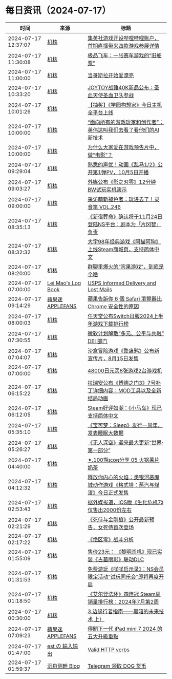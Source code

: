 ﻿# 每日资讯（2024-07-17）

|时间|来源|标题|
|---|---|---|
|2024-07-17 12:37:07|[机核](https://www.gcores.com/rss)|[集英社游戏开设哔哩哔哩账户，首期直播带来四款游戏参展详情](https://www.gcores.com/articles/185146)|
|2024-07-17 11:30:08|[机核](https://www.gcores.com/rss)|[极品飞车：一张赛车游戏的“旧船票”](https://www.gcores.com/articles/185135)|
|2024-07-17 11:00:00|[机核](https://www.gcores.com/rss)|[当哥斯拉开始爱漂亮](https://www.gcores.com/videos/185119)|
|2024-07-17 10:33:20|[机核](https://www.gcores.com/rss)|[JOYTOY战锤40K新品公布：圣血天使圣血卫队参战](https://www.gcores.com/articles/185133)|
|2024-07-17 10:01:26|[机核](https://www.gcores.com/rss)|[【抽奖】《学园构想家》今日主机全平台上线](https://www.gcores.com/articles/185132)|
|2024-07-17 10:00:00|[机核](https://www.gcores.com/rss)|[“面向所有的游戏玩家和创作者”：英伟达叫我们去看了看他们的AI新技术](https://www.gcores.com/articles/185129)|
|2024-07-17 10:00:00|[机核](https://www.gcores.com/rss)|[为什么大家爱在游戏预告片中，做“电影”？](https://www.gcores.com/videos/185115)|
|2024-07-17 09:29:04|[机核](https://www.gcores.com/rss)|[熟悉的声优！动画《乱马1/2》公开第1弹PV，10月5日开播](https://www.gcores.com/articles/185131)|
|2024-07-17 09:03:27|[机核](https://www.gcores.com/rss)|[外媒公布《影之刃零》12分钟BW试玩实机演示](https://www.gcores.com/articles/185128)|
|2024-07-17 09:00:00|[机核](https://www.gcores.com/rss)|[采访萌新褪色者：玩进去了！录音笔 VOL.246](https://www.gcores.com/radios/185126)|
|2024-07-17 08:35:13|[机核](https://www.gcores.com/rss)|[《新宿葬命》确认将于11月24日登陆NS平台：剧本为「片冈智」负责](https://www.gcores.com/articles/185127)|
|2024-07-17 08:32:32|[机核](https://www.gcores.com/rss)|[大宇98年经典游戏《阿猫阿狗》上线Steam商城页，支持简体中文](https://www.gcores.com/articles/185124)|
|2024-07-17 08:20:00|[机核](https://www.gcores.com/rss)|[群聊里爆火的“宾果游戏”，到底是个啥](https://www.gcores.com/articles/184908)|
|2024-07-17 07:00:00|[Lei Mao's Log Book](https://leimao.github.io/atom.xml)|[USPS Informed Delivery and Lost Mails](https://leimao.github.io/blog/USPS-Informed-Delivery-Lost-Mails/)|
|2024-07-17 09:14:29|[蘋果迷 APPLEFANS](https://applefans.today/feed/)|[蘋果告訴你 6 個 Safari 瀏覽器比 Chrome 安全性的原因](https://applefans.today/2024-07-apple-safari-privacy-features-better-chrome/)|
|2024-07-17 08:00:03|[机核](https://www.gcores.com/rss)|[任天堂公布Switch日服2024上半年游戏下载排行榜](https://www.gcores.com/articles/185120)|
|2024-07-17 07:30:55|[机核](https://www.gcores.com/rss)|[微软计划解散“多元、公平与共融” DEI 部门](https://www.gcores.com/articles/185117)|
|2024-07-17 07:04:07|[机核](https://www.gcores.com/rss)|[沙盒冒险游戏《整蛊鸦》公布新宣传片，8月15日发售](https://www.gcores.com/articles/185114)|
|2024-07-17 07:00:00|[机核](https://www.gcores.com/rss)|[48000日元买8张游戏2台游戏机](https://www.gcores.com/videos/185097)|
|2024-07-17 06:15:22|[机核](https://www.gcores.com/rss)|[拉瑞安公布《博德之门3》7号补丁详细内容：MOD工具以及全新结局动画](https://www.gcores.com/articles/185104)|
|2024-07-17 06:12:05|[机核](https://www.gcores.com/rss)|[Steam好评如潮：《小马岛》现已支持简体中文](https://www.gcores.com/articles/185106)|
|2024-07-17 05:35:10|[机核](https://www.gcores.com/rss)|[《宝可梦：Sleep》发行一周年，发表睡眠大数据](https://www.gcores.com/articles/185101)|
|2024-07-17 05:26:27|[机核](https://www.gcores.com/rss)|[《无人深空》迎来最大更新“世界·第一部分”](https://www.gcores.com/articles/185100)|
|2024-07-17 04:40:00|[机核](https://www.gcores.com/rss)|[✦.100期ɪᴄᴏɴ分享 05 火锅薯片奶茶](https://www.gcores.com/articles/185091)|
|2024-07-17 04:12:32|[机核](https://www.gcores.com/rss)|[释放你内心的火焰：类银河恶魔城动作游戏《格式塔：蒸汽与煤渣》今日正式发售](https://www.gcores.com/articles/185098)|
|2024-07-17 02:53:43|[机核](https://www.gcores.com/rss)|[据外媒报道，IOS版《生化危机7》仅售出2000份左右](https://www.gcores.com/articles/185094)|
|2024-07-17 02:21:29|[机核](https://www.gcores.com/rss)|[《死侍与金刚狼》公开最新预告，女死侍首次登场](https://www.gcores.com/articles/185087)|
|2024-07-17 02:17:22|[机核](https://www.gcores.com/rss)|[《绝区零》战斗分析](https://www.gcores.com/articles/185088)|
|2024-07-17 01:55:09|[机核](https://www.gcores.com/rss)|[售价23元： 《黎明杀机》现已实装《古墓丽影》联动DLC](https://www.gcores.com/articles/185085)|
|2024-07-17 01:31:53|[机核](https://www.gcores.com/rss)|[免费游玩《咩咩启示录》：NS会员限定活动“试玩同乐会”即将再度开启](https://www.gcores.com/articles/185083)|
|2024-07-17 01:18:50|[机核](https://www.gcores.com/rss)|[《艾尔登法环》四连冠 Steam周销量排行榜：2024年7月第2周](https://www.gcores.com/articles/185082)|
|2024-07-17 00:30:00|[机核](https://www.gcores.com/rss)|[3.边缘行者指南——黑暗的未来技术 上）](https://www.gcores.com/articles/185074)|
|2024-07-17 07:09:23|[蘋果迷 APPLEFANS](https://applefans.today/feed/)|[傳聞下一代 iPad mini 7 2024 的五大升級重點](https://applefans.today/2024-07-ipad-mini-7-features-rumors/)|
|2024-07-17 01:47:00|[est の 输入输出](https://blog.est.im/rss)|[Valid HTTP verbs](https://blog.est.im/2024/stdout-14)|
|2024-07-17 01:59:37|[沉舟侧畔 Blog](https://springwood.me/feed/)|[Telegram 领取 DOG 货币](https://springwood.me/telegram-get-dogs/)|
